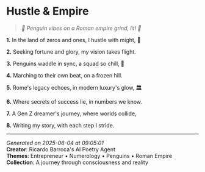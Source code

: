 # Hustle & Empire

> *🦜 Penguin vibes on a Roman empire grind, lit! 🦢*

**1.** In the land of zeros and ones, I hustle with might, 💼


**2.** Seeking fortune and glory, my vision takes flight.


**3.** Penguins waddle in sync, a squad so chill, 🐧


**4.** Marching to their own beat, on a frozen hill.


**5.** Rome's legacy echoes, in modern luxury's glow, 🏛️


**6.** Where secrets of success lie, in numbers we know.


**7.** A Gen Z dreamer's journey, where worlds collide,


**8.** Writing my story, with each step I stride.



---

*Generated on 2025-06-04 at 09:05:01*  
**Creator**: Ricardo Barroca's AI Poetry Agent  
**Themes**: Entrepreneur • Numerology • Penguins • Roman Empire  
**Collection**: A journey through consciousness and reality